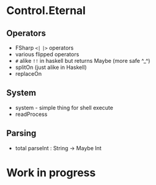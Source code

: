 Control.Eternal
===============

Operators
---------

 - FSharp `<|` `|>` operators
 - various flipped operators
 - `#` alike `!!` in haskell but returns Maybe (more safe ^_^)
 - splitOn (just alike in Haskell)
 - replaceOn

System
------

 - system - simple thing for shell execute
 - readProcess
 
Parsing
-------

 - total parseInt : String -> Maybe Int

Work in progress
================
